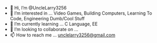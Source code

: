 - 👋 Hi, I’m @UncleLarry3256
- 👀 I’m interested in ... Video Games, Building Computers, Learning To Code, Engineering Dumb/Cool Stuff
- 🌱 I’m currently learning ... C Language, EE
- 💞️ I’m looking to collaborate on ...
- 📫 How to reach me ... unclelarry3256@gmail.com

<!---
UncleLarry3256/UncleLarry3256 is a ✨ special ✨ repository because its `README.md` (this file) appears on your GitHub profile.
You can click the Preview link to take a look at your changes.
--->
